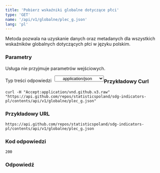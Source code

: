 ```yaml
---
title: 'Pobierz wskaźniki globalne dotyczące płci'
type: 'GET'
name: '/api/v1/globalne/plec_g.json'
lang: 'pl'
---
```


Metoda pozwala na uzyskanie danych oraz metadanych dla wszystkich wskaźników globalnych dotyczących płci w języku polskim.

### Parametry

<p>Usługa nie przyjmuje parametrów wejściowych.</p>

<p style='float:left;margin-top: 7px;'>Typ treści odpowiedzi</p>
<select style='float:left;padding: 0px 15px;width: 155px;margin-left: 10px;text-align-last: center;'>
  <option>application/json</option>
</select>

<div id='exampleGlobPlec'>

<h3 id="przykładowy-curl">Przykładowy Curl</h3>

<p><code class="highlighter-rouge">curl -H "Accept:application/vnd.github.v3.raw" "https://api.github.com/repos/statisticspoland/sdg-indicators-pl/contents/api/v1/globalne/plec_g.json"</code></p>

<h3 id="przykładowy-url">Przykładowy URL</h3>

<p><code class="highlighter-rouge">https://api.github.com/repos/statisticspoland/sdg-indicators-pl/contents/api/v1/globalne/plec_g.json</code></p>

<h3 id="przykładowy-kod-odpowiedzi">Kod odpowiedzi</h3>

<p><code class="highlighter-rouge">200</code></p>

<h3 id="przykładowa-odpowiedź">Odpowiedź</h3>

<p><code class="highlighter-rouge" id="show-data-GlobPlec">
</code></p>

</div>


<script>

$.getJSON('https://sdg.gov.pl/api/v1/globalne/plec_g.json', function(data) {
    $('#show-data-GlobPlec').html(JSON.stringify(data, null, 2));
});

</script>
